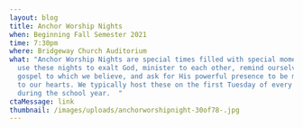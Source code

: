 ```yaml
---
layout: blog
title: Anchor Worship Nights
when: Beginning Fall Semester 2021
time: 7:30pm
where: Bridgeway Church Auditorium
what: "Anchor Worship Nights are special times filled with special moments! We
  use these nights to exalt God, minister to each other, remind ourselves of the
  gospel to which we believe, and ask for His powerful presence to be made known
  to our hearts. We typically host these on the first Tuesday of every month
  during the school year.  "
ctaMessage: link
thumbnail: /images/uploads/anchorworshipnight-30of78-.jpg
---
```

